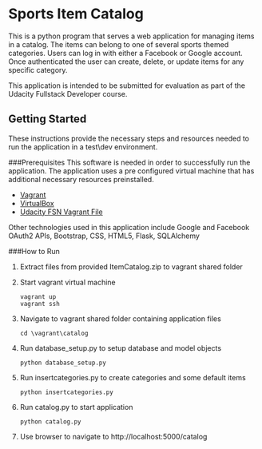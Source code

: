 # Sports Item Catalog
This is a python program that serves a web application for managing items in a
catalog. The items can belong to one of several sports themed categories. Users
can log in with either a Facebook or Google account. Once authenticated the user
can create, delete, or update items for any specific category.

This application is intended to be submitted for evaluation as part of the Udacity Fullstack Developer course.

## Getting Started
These instructions provide the necessary steps and resources needed to run the application in a test\dev environment.

###Prerequisites
This software is needed in order to successfully run the application.
The application uses a pre configured virtual machine that has additional necessary resources preinstalled.
- [Vagrant](https://www.vagrantup.com/ "Vagrant Homepage")
- [VirtualBox](https://www.virtualbox.org/wiki/Downloads "VirtualBox Homepage")
- [Udacity FSN Vagrant File](https://github.com/udacity/fullstack-nanodegree-vm "Fullstach Nanodegree Vagrant File GitHub Page")

Other technologies used in this application include Google and Facebook OAuth2 APIs, Bootstrap, CSS, HTML5, Flask, SQLAlchemy

###How to Run
1. Extract files from provided ItemCatalog.zip to vagrant shared folder
2. Start vagrant virtual machine

   ```
   vagrant up
   vagrant ssh
   ```
3. Navigate to vagrant shared folder containing application files

   ```
   cd \vagrant\catalog
   ```
4. Run database_setup.py to setup database and model objects
   ```
   python database_setup.py
   ```
5. Run insertcategories.py to create categories and some default items
   ```
   python insertcategories.py
   ```
6. Run catalog.py to start application
   ```
   python catalog.py
   ```
7. Use browser to navigate to http://localhost:5000/catalog
